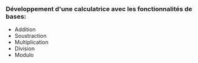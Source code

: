 ### Développement d'une calculatrice avec les fonctionnalités de bases:
<ul>
    <li>Addition </li>
    <li>Soustraction </li>
    <li>Multiplication </li>
    <li>Division</li>
    <li> Modulo </li>
</ul>